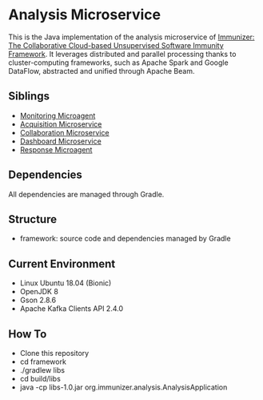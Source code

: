 # Analysis Microservice

This is the Java implementation of the analysis microservice of [Immunizer: The Collaborative Cloud-based Unsupervised Software Immunity Framework](https://github.com/oiraqi/immunizer). It leverages distributed and parallel processing thanks to cluster-computing frameworks, such as Apache Spark and Google DataFlow, abstracted and unified through Apache Beam.

## Siblings
- [Monitoring Microagent](https://github.com/oiraqi/immunizer-monitoring)
- [Acquisition Microservice](https://github.com/oiraqi/immunizer-acquisition)
- [Collaboration Microservice](https://github.com/oiraqi/immunizer-collaboration)
- [Dashboard Microservice](https://github.com/oiraqi/immunizer-dashboard)
- [Response Microagent](https://github.com/oiraqi/immunizer-response)

## Dependencies

All dependencies are managed through Gradle.

## Structure
- framework: source code and dependencies managed by Gradle

## Current Environment
- Linux Ubuntu 18.04 (Bionic)
- OpenJDK 8
- Gson 2.8.6
- Apache Kafka Clients API 2.4.0

## How To
- Clone this repository
- cd framework
- ./gradlew libs
- cd build/libs
- java -cp libs-1.0.jar org.immunizer.analysis.AnalysisApplication
